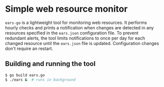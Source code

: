 # Simple web resource monitor
`ears-go` is a lightweight tool for monitoring web resources. It performs hourly checks and prints a notification when changes are detected in any resources specified in the `ears.json` configuration file. To prevent redundant alerts, the tool limits notifications to once per day for each changed resource until the `ears.json` file is updated. Configuration changes don't require an restart.

## Building and running the tool
```sh
$ go build ears.go
$ ./ears &  # runs in background
```
